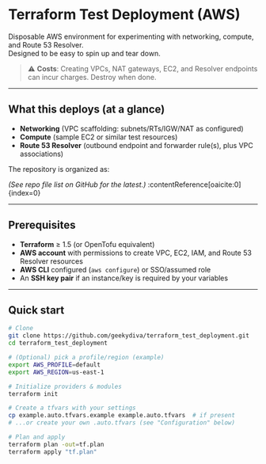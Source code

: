 # Terraform Test Deployment (AWS)

Disposable AWS environment for experimenting with networking, compute, and Route 53 Resolver.  
Designed to be easy to spin up and tear down.

> ⚠️ **Costs**: Creating VPCs, NAT gateways, EC2, and Resolver endpoints can incur charges. Destroy when done.

---

## What this deploys (at a glance)

- **Networking** (VPC scaffolding: subnets/RTs/IGW/NAT as configured)
- **Compute** (sample EC2 or similar test resources)
- **Route 53 Resolver** (outbound endpoint and forwarder rule(s), plus VPC associations)

The repository is organized as:


*(See repo file list on GitHub for the latest.)* :contentReference[oaicite:0]{index=0}

---

## Prerequisites

- **Terraform** ≥ 1.5 (or OpenTofu equivalent)
- **AWS account** with permissions to create VPC, EC2, IAM, and Route 53 Resolver resources
- **AWS CLI** configured (`aws configure`) or SSO/assumed role
- An **SSH key pair** if an instance/key is required by your variables

---

## Quick start

```bash
# Clone
git clone https://github.com/geekydiva/terraform_test_deployment.git
cd terraform_test_deployment

# (Optional) pick a profile/region (example)
export AWS_PROFILE=default
export AWS_REGION=us-east-1

# Initialize providers & modules
terraform init

# Create a tfvars with your settings
cp example.auto.tfvars.example example.auto.tfvars  # if present
# ...or create your own .auto.tfvars (see "Configuration" below)

# Plan and apply
terraform plan -out=tf.plan
terraform apply "tf.plan"
